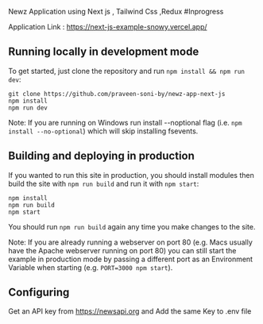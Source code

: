 Newz Application using Next js , Tailwind Css ,Redux  #Inprogress

Application Link : https://next-js-example-snowy.vercel.app/

## Running locally in development mode

To get started, just clone the repository and run `npm install && npm run dev`:

    git clone https://github.com/praveen-soni-by/newz-app-next-js
    npm install
    npm run dev

Note: If you are running on Windows run install --noptional flag (i.e. `npm install --no-optional`) which will skip installing fsevents.

## Building and deploying in production

If you wanted to run this site in production, you should install modules then build the site with `npm run build` and run it with `npm start`:

    npm install
    npm run build
    npm start

You should run `npm run build` again any time you make changes to the site.

Note: If you are already running a webserver on port 80 (e.g. Macs usually have the Apache webserver running on port 80) you can still start the example in production mode by passing a different port as an Environment Variable when starting (e.g. `PORT=3000 npm start`).

## Configuring

Get an API key from  https://newsapi.org and Add the same Key to .env file
